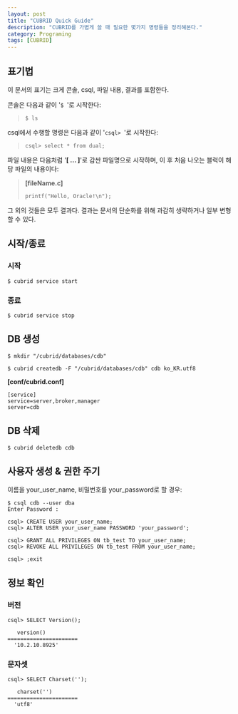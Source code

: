```yaml
---
layout: post
title: "CUBRID Quick Guide"
description: "CUBRID를 가볍게 쓸 때 필요한 몇가지 명령들을 정리해본다."
category: Programing
tags: [CUBRID]
---
```


## 표기법

이 문서의 표기는 크게 콘솔, csql, 파일 내용, 결과를 포함한다.

콘솔은 다음과 같이 '`$ `'로 시작한다:

> ~~~
> $ ls
> ~~~

csql에서 수행할 명령은 다음과 같이 '`csql> `'로 시작한다:

> ~~~
> csql> select * from dual;
> ~~~

파일 내용은 다음처럼 '**[ ... ]**'로 감싼 파일명으로 시작하며,
이 후 처음 나오는 블럭이 해당 파일의 내용이다:

> **[fileName.c]**
>
> ~~~
> printf("Hello, Oracle!\n");
> ~~~

그 외의 것들은 모두 결과다.
결과는 문서의 단순화를 위해 과감히 생략하거나 일부 변형할 수 있다.



## 시작/종료

### 시작

~~~
$ cubrid service start
~~~

### 종료

~~~
$ cubrid service stop
~~~



## DB 생성

~~~
$ mkdir "/cubrid/databases/cdb"

$ cubrid createdb -F "/cubrid/databases/cdb" cdb ko_KR.utf8 
~~~

**[conf/cubrid.conf]**

~~~
[service]
service=server,broker,manager
server=cdb
~~~


## DB 삭제

~~~
$ cubrid deletedb cdb
~~~



## 사용자 생성 & 권한 주기

이름을 your_user_name, 비밀번호를 your_password로 할 경우:

~~~
$ csql cdb --user dba
Enter Password :

csql> CREATE USER your_user_name;
csql> ALTER USER your_user_name PASSWORD 'your_password';

csql> GRANT ALL PRIVILEGES ON tb_test TO your_user_name;
csql> REVOKE ALL PRIVILEGES ON tb_test FROM your_user_name;

csql> ;exit
~~~



## 정보 확인

### 버전

~~~
csql> SELECT Version();

   version()
======================
  '10.2.10.8925'
~~~

### 문자셋

~~~
csql> SELECT Charset('');

   charset('')
======================
  'utf8'
~~~
